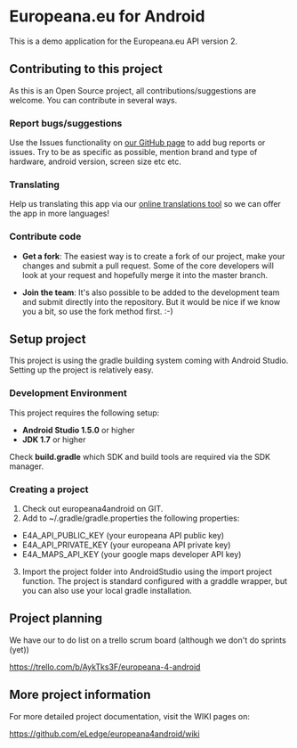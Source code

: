 # Europeana.eu for Android

This is a demo application for the Europeana.eu API version 2.

## Contributing to this project
As this is an Open Source project, all contributions/suggestions are welcome.
You can contribute in several ways.

### Report bugs/suggestions
Use the Issues functionality on 
[our GitHub page](https://github.com/eLedge/europeana4android) to add bug reports 
or issues. Try to be as specific as possible, mention brand and type of 
hardware, android version, screen size etc etc.

### Translating
Help us translating this app via our
[online translations tool](https://eledge.oneskyapp.com/collaboration) so we can
offer the app in more languages!

### Contribute code
* __Get a fork__: The easiest way is to create a fork of our project, make 
your changes and submit a pull request. Some of the core developers will 
look at your request and hopefully merge it into the master branch.

* __Join the team__: It's also possible to be added to the development team 
and submit directly into the repository. But it would be nice if we know you 
a bit, so use the fork method first. :-)

## Setup project
This project is using the gradle building system coming with Android Studio.
Setting up the project is relatively easy.

### Development Environment
This project requires the following setup:
* __Android Studio 1.5.0__ or higher
* __JDK 1.7__ or higher

Check **build.gradle** which SDK and build tools are required via the SDK manager.

### Creating a project
1. Check out europeana4android on GIT.
2. Add to ~/.gradle/gradle.properties the following properties:
  * E4A_API_PUBLIC_KEY (your europeana API public key)
  * E4A_API_PRIVATE_KEY (your europeana API private key)
  * E4A_MAPS_API_KEY (your google maps developer API key)
3. Import the project folder into AndroidStudio using the import project function.
The project is standard configured with a graddle wrapper, but you can also use your local gradle installation.

## Project planning

We have our to do list on a trello scrum board (although we don't do sprints (yet))

<https://trello.com/b/AykTks3F/europeana-4-android>

## More project information

For more detailed project documentation, visit the WIKI pages on:

<https://github.com/eLedge/europeana4android/wiki>
